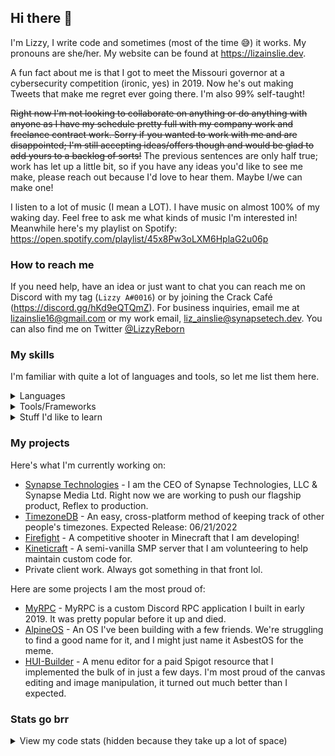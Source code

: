 ## Hi there 👋
I'm Lizzy, I write code and sometimes (most of the time 😅) it works. My pronouns are she/her. My website can be found at https://lizainslie.dev.

A fun fact about me is that I got to meet the Missouri governor at a cybersecurity competition (ironic, yes) in 2019. Now he's out making Tweets that make me regret ever going there. I'm also 99% self-taught!

~~Right now I'm not looking to collaborate on anything or do anything with anyone as I have my schedule pretty full with my company work and freelance contract work. Sorry if you wanted to work with me and are disappointed; I'm still accepting ideas/offers though and would be glad to add yours to a backlog of sorts!~~ The previous sentences are only half true; work has let up a little bit, so if you have any ideas you'd like to see me make, please reach out because I'd love to hear them. Maybe I/we can make one!

I listen to a lot of music (I mean a LOT). I have music on almost 100% of my waking day. Feel free to ask me what kinds of music I'm interested in! Meanwhile here's my playlist on Spotify: https://open.spotify.com/playlist/45x8Pw3oLXM6HplaG2u06p

### How to reach me
If you need help, have an idea or just want to chat you can reach me on Discord with my tag (`Lizzy A#0016`) or by joining the Crack Café (https://discord.gg/hKd9eQTQmZ). For business inquiries, email me at [lizainslie16@gmail.com](mailto:lizainslie16@gmail.com) or my work email, [liz_ainslie@synapsetech.dev](mailto:liz_ainslie@synapsetech.dev). You can also find me on Twitter [@LizzyReborn](https://twitter.com/LizzyReborn)

### My skills
I'm familiar with quite a lot of languages and tools, so let me list them here.

<details>
  <summary>Languages</summary>
  
  - Java
  - Kotlin (I utilize Kotlin on the JVM and through Kotlin/Native)
  - Golang
  - C/C++
  - Assembly
  - Ruby / Crystal
  - Python
  - JavaScript & TypeScript (I use JavaScript both client-side and server-side)
  - HTML/CSS and relevant preprocessors
  - Dart
  - Lua
</details>

<details>
  <summary>Tools/Frameworks</summary>
  
- JS
  - Frameworks
    - [Next.js](https://nextjs.org/)
    - [React](https://reactjs.org/)
    - [Vue](https://vuejs.org/)
  - Runtimes
    - [Electron](https://www.electronjs.org/)
    - [NodeJS](https://nodejs.org/)
  - Build Tools
    - [Webpack](https://webpack.js.org/)
    - [Rollup](https://rollupjs.org/)
    - [Vite](https://vitejs.dev/)
  - Other Libs
    - [THREE.js](https://threejs.org/)
- Bots
  - [Discord.js](https://discord.js.org)
  - [JDA](https://github.com/DV8FromTheWorld/JDA)
- Server/Web Frameworks
  - [Ktor](https://ktor.io/)
  - [Django](https://www.djangoproject.com/)
  - [Rails](https://rubyonrails.org/)
  - [Express](https://expressjs.com/)
- Databases
  - [MongoDB](https://www.mongodb.com/)
    - [Mongoose](https://mongoosejs.com/)
    - [KMongo](https://litote.org/kmongo/)
  - [RethinkDB](https://rethinkdb.com/)
    - [rethinkdbdash](https://github.com/neumino/rethinkdbdash)
- Java/JVM
  - Build Systems
    - Gradle
    - Maven
  - Minecraft
    - [FabricMC](https://fabricmc.net/)
    - Spigot/Paper/Bukkit
  - Other Libs
    - Lombok
    - GSON
    - [LibGDX](https://libgdx.com/)
- Mobile Development
  - [Flutter](https://flutter.dev)
  - Android
  - [Cordova](https://cordova.apache.org/) (but please don't hire me for Cordova, ew.)
  - [Jetpack Compose](https://developer.android.com/jetpack/compose)
  - [Ionic](https://ionicframework.com/)
- CSS Frameworks
  - [Fomantic UI](https://fomantic-ui.com/)
  - [TailwindCSS](https://tailwindcss.com/)
  - [Bootstrap](https://getbootstrap.com)
</details>

<!-- 
<details>
  <summary>Stuff I'm currently learning</summary>
  - Nothing really, just grinding thru my work.
</details> -->
  
<details>
  <summary>Stuff I'd like to learn</summary>
  
  - Rust. As many times as I have tried it, and even with all my experience in C and C++, I just can't seem to grasp Rust.
  - Elixir. I know it's not all that useful to what I do but it's a language I treasure
  - Game development in general. I'd like to broaden my horizons and enable myself to express my own creativity in new ways, and game dev is one of these ways.
  - VST programming, I'm an audio junkie.
  - EFI programming, because I really enjoy low level systems dev. I already have plans to work on this at some point in the near future
</details>

### My projects
Here's what I'm currently working on:

- [Synapse Technologies](https://synapsetech.dev/) - I am the CEO of Synapse Technologies, LLC & Synapse Media Ltd. Right now we are working to push our flagship product, Reflex to production.
- [TimezoneDB](https://github.com/SynapseTech/TimezoneDB) - An easy, cross-platform method of keeping track of other people's timezones. Expected Release: 06/21/2022
- [Firefight](https://firefig.ht/) - A competitive shooter in Minecraft that I am developing!
- [Kineticraft](https://kineticraft.net) - A semi-vanilla SMP server that I am volunteering to help maintain custom code for.
- Private client work. Always got something in that front lol.

Here are some projects I am the most proud of:

- [MyRPC](https://github.com/MyRPC/MyRPC) - MyRPC is a custom Discord RPC application I built in early 2019. It was pretty popular before it up and died.
- [AlpineOS](https://github.com/AlpineOS/AlpineOS) - An OS I've been building with a few friends. We're struggling to find a good name for it, and I might just name it AsbestOS for the meme.
- [HUI-Builder](https://github.com/Studio-Archetype/HUI-Builder) - A menu editor for a paid Spigot resource that I implemented the bulk of in just a few days. I'm most proud of the canvas editing and image manipulation, it turned out much better than I expected.

### Stats go brr

<details>
  <summary>View my code stats (hidden because they take up a lot of space)</summary>
  
  ![Lizzy's GitHub stats](https://github-readme-stats.vercel.app/api?username=LizAinslie) 
  
  ![Top Langs](https://github-readme-stats.vercel.app/api/top-langs/?username=LizAinslie) 
  
  ![Wakatime](https://github-readme-stats.vercel.app/api/wakatime?username=lizainslie16&layout=compact)
</details>

<!--
Here are some ideas to get you started:

- 🤔 I’m looking for help with ...
- 💬 Ask me about ...
-->
